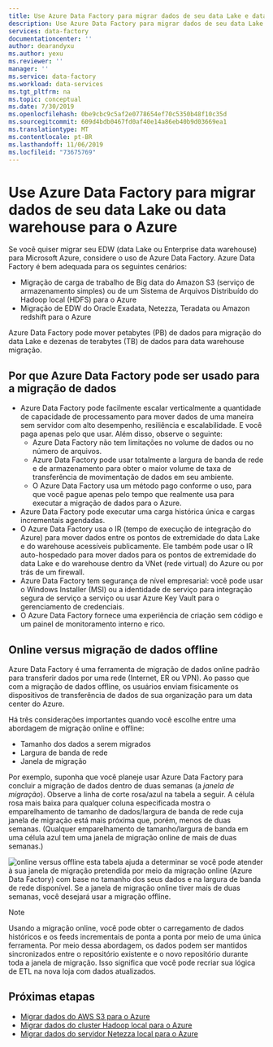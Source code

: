 ```yaml
---
title: Use Azure Data Factory para migrar dados de seu data Lake e data warehouse para o Azure
description: Use Azure Data Factory para migrar dados de seu data Lake e data warehouse para o Azure.
services: data-factory
documentationcenter: ''
author: dearandyxu
ms.author: yexu
ms.reviewer: ''
manager: ''
ms.service: data-factory
ms.workload: data-services
ms.tgt_pltfrm: na
ms.topic: conceptual
ms.date: 7/30/2019
ms.openlocfilehash: 0be9cbc9c5af2e0778654ef70c5350b48f10c35d
ms.sourcegitcommit: 609d4bdb0467fd0af40e14a86eb40b9d03669ea1
ms.translationtype: MT
ms.contentlocale: pt-BR
ms.lasthandoff: 11/06/2019
ms.locfileid: "73675769"
---
```

# <a name="use-azure-data-factory-to-migrate-data-from-your-data-lake-or-data-warehouse-to-azure"></a>Use Azure Data Factory para migrar dados de seu data Lake ou data warehouse para o Azure

Se você quiser migrar seu EDW (data Lake ou Enterprise data warehouse) para Microsoft Azure, considere o uso de Azure Data Factory. Azure Data Factory é bem adequada para os seguintes cenários:

- Migração de carga de trabalho de Big data do Amazon S3 (serviço de armazenamento simples) ou de um Sistema de Arquivos Distribuído do Hadoop local (HDFS) para o Azure
- Migração de EDW do Oracle Exadata, Netezza, Teradata ou Amazon redshift para o Azure

Azure Data Factory pode mover petabytes (PB) de dados para migração do data Lake e dezenas de terabytes (TB) de dados para data warehouse migração.

## <a name="why-azure-data-factory-can-be-used-for-data-migration"></a>Por que Azure Data Factory pode ser usado para a migração de dados

- Azure Data Factory pode facilmente escalar verticalmente a quantidade de capacidade de processamento para mover dados de uma maneira sem servidor com alto desempenho, resiliência e escalabilidade. E você paga apenas pelo que usar. Além disso, observe o seguinte: 
  - Azure Data Factory não tem limitações no volume de dados ou no número de arquivos.
  - Azure Data Factory pode usar totalmente a largura de banda de rede e de armazenamento para obter o maior volume de taxa de transferência de movimentação de dados em seu ambiente.
  - O Azure Data Factory usa um método pago conforme o uso, para que você pague apenas pelo tempo que realmente usa para executar a migração de dados para o Azure.  
- Azure Data Factory pode executar uma carga histórica única e cargas incrementais agendadas.
- O Azure Data Factory usa o IR (tempo de execução de integração do Azure) para mover dados entre os pontos de extremidade do data Lake e do warehouse acessíveis publicamente. Ele também pode usar o IR auto-hospedado para mover dados para os pontos de extremidade do data Lake e do warehouse dentro da VNet (rede virtual) do Azure ou por trás de um firewall.
- Azure Data Factory tem segurança de nível empresarial: você pode usar o Windows Installer (MSI) ou a identidade de serviço para integração segura de serviço a serviço ou usar Azure Key Vault para o gerenciamento de credenciais.
- O Azure Data Factory fornece uma experiência de criação sem código e um painel de monitoramento interno e rico.  

## <a name="online-vs-offline-data-migration"></a>Online versus migração de dados offline

Azure Data Factory é uma ferramenta de migração de dados online padrão para transferir dados por uma rede (Internet, ER ou VPN). Ao passo que com a migração de dados offline, os usuários enviam fisicamente os dispositivos de transferência de dados de sua organização para um data center do Azure.  

Há três considerações importantes quando você escolhe entre uma abordagem de migração online e offline:  

- Tamanho dos dados a serem migrados
- Largura de banda de rede
- Janela de migração

Por exemplo, suponha que você planeje usar Azure Data Factory para concluir a migração de dados dentro de duas semanas (a *janela de migração*). Observe a linha de corte rosa/azul na tabela a seguir. A célula rosa mais baixa para qualquer coluna especificada mostra o emparelhamento de tamanho de dados/largura de banda de rede cuja janela de migração está mais próxima que, porém, menos de duas semanas. (Qualquer emparelhamento de tamanho/largura de banda em uma célula azul tem uma janela de migração online de mais de duas semanas.) 

![online versus offline](media/data-migration-guidance-overview/online-offline.png) esta tabela ajuda a determinar se você pode atender à sua janela de migração pretendida por meio da migração online (Azure Data Factory) com base no tamanho dos seus dados e na largura de banda de rede disponível. Se a janela de migração online tiver mais de duas semanas, você desejará usar a migração offline.

> [!NOTE]
> Usando a migração online, você pode obter o carregamento de dados históricos e os feeds incrementais de ponta a ponta por meio de uma única ferramenta.  Por meio dessa abordagem, os dados podem ser mantidos sincronizados entre o repositório existente e o novo repositório durante toda a janela de migração. Isso significa que você pode recriar sua lógica de ETL na nova loja com dados atualizados.


## <a name="next-steps"></a>Próximas etapas

- [Migrar dados do AWS S3 para o Azure](data-migration-guidance-s3-azure-storage.md)
- [Migrar dados do cluster Hadoop local para o Azure](data-migration-guidance-hdfs-azure-storage.md)
- [Migrar dados do servidor Netezza local para o Azure](data-migration-guidance-netezza-azure-sqldw.md)
